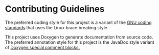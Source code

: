 Contributing Guidelines
=======================

The preferred coding style for this project is a variant of the [GNU coding
standards](https://www.gnu.org/prep/standards/) that uses the Linux brace
breaking style.

This project uses Doxygen to generate documentation from source code. The
preferred annotation style for this project is the JavaDoc style variant of
[Doxygen special comment
blocks.](http://www.stack.nl/~dimitri/doxygen/manual/docblocks.html)
